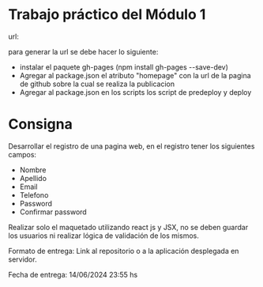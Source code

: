# Trabajo práctico del Módulo 1

url: 

para generar la url se debe hacer lo siguiente:

- instalar el paquete gh-pages (npm install gh-pages --save-dev)
- Agregar al package.json el atributo "homepage" con la url de la pagina de github sobre la cual se realiza la publicacion
- Agregar al package.json en los scripts los script de predeploy y deploy

# Consigna

Desarrollar el registro de una pagina web, en el registro tener los siguientes campos:

- Nombre
- Apellido
- Email
- Telefono
- Password
- Confirmar password

Realizar solo el maquetado utilizando react js y JSX, no se deben guardar los usuarios ni realizar lógica de validación de los mismos.

Formato de entrega:
  Link al repositorio o a la aplicación desplegada en servidor.

Fecha de entrega: 14/06/2024 23:55 hs